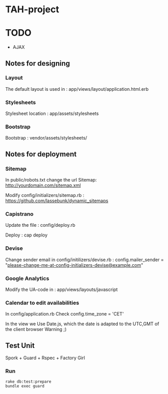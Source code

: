 # TAH-project

# TODO

- AJAX

## Notes for designing

### Layout

The default layout is used in :
    app/views/layout/application.html.erb
    
### Stylesheets

Stylesheet location :
    app/assets/stylesheets
    
### Bootstrap

Bootstrap :
    vendor/assets/stylesheets/
    

## Notes for deployment

### Sitemap

In public/robots.txt change the url
    Sitemap: http://yourdomain.com/sitemap.xml
    
Modify config/initializers/sitemap.rb :
    https://github.com/lassebunk/dynamic_sitemaps
    
### Capistrano

Update the file :
    config/deploy.rb
    
Deploy :
    cap deploy
        
### Devise

Change sender email in config/initilizers/devise.rb :
    config.mailer_sender = "please-change-me-at-config-initializers-devise@example.com"

### Google Analytics

Modify the UA-code in :
    app/views/layouts/javascript

### Calendar to edit availabilities

In 
    config/application.rb
Check
    config.time_zone = 'CET'
    
In the view we Use Date.js, which the date is adapted to the UTC,GMT of the client browser
Warning ;)

## Test Unit

Spork + Guard + Rspec + Factory Girl

### Run

    rake db:test:prepare
    bundle exec guard
    
